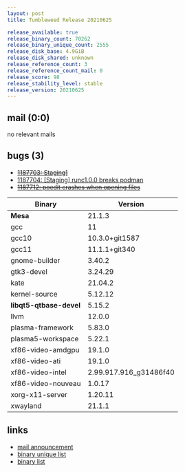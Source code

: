 ```yaml
---
layout: post
title: Tumbleweed Release 20210625

release_available: true
release_binary_count: 70262
release_binary_unique_count: 2555
release_disk_base: 4.9GiB
release_disk_shared: unknown
release_reference_count: 3
release_reference_count_mail: 0
release_score: 98
release_stability_level: stable
release_version: 20210625
---
```


## mail (0:0)

no relevant mails

## bugs (3)

<!--more-->

- ~~[1187703: Staging\]](https://bugzilla.opensuse.org/show_bug.cgi?id=1187703)~~
- [1187704: \[Staging\] runc1.0.0 breaks podman](https://bugzilla.opensuse.org/show_bug.cgi?id=1187704)
- ~~[1187712: poedit crashes when opening files](https://bugzilla.opensuse.org/show_bug.cgi?id=1187712)~~

Binary | Version
--- | ---
**Mesa** | 21.1.3
gcc | 11
gcc10 | 10.3.0+git1587
gcc11 | 11.1.1+git340
gnome-builder | 3.40.2
gtk3-devel | 3.24.29
kate | 21.04.2
kernel-source | 5.12.12
**libqt5-qtbase-devel** | 5.15.2
llvm | 12.0.0
plasma-framework | 5.83.0
plasma5-workspace | 5.22.1
xf86-video-amdgpu | 19.1.0
xf86-video-ati | 19.1.0
xf86-video-intel | 2.99.917.916_g31486f40
xf86-video-nouveau | 1.0.17
xorg-x11-server | 1.20.11
xwayland | 21.1.1

## links

- [mail announcement](https://lists.opensuse.org/archives/list/factory@lists.opensuse.org/thread/6YTZRZGT6W677MTN3XIEVEPXBZ5APYWW)
- [binary unique list](http://download.opensuse.org/history/20210625/rpm.unique.list)
- [binary list](http://download.opensuse.org/history/20210625/rpm.list)
